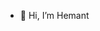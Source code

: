 - 👋 Hi, I’m Hemant

<!---
sunflower-0/sunflower-0 is a ✨ special ✨ repository because its `README.md` (this file) appears on your GitHub profile.
You can click the Preview link to take a look at your changes.
--->
